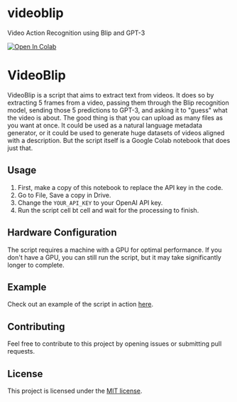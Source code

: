 # videoblip
Video Action Recognition using Blip and GPT-3

[![Open In Colab](https://colab.research.google.com/assets/colab-badge.svg)](https://colab.research.google.com/drive/1LaIgr5L0QAD2EMVSy3GiPp_XKypa0wAD?usp=sharing)


# VideoBlip

VideoBlip is a script that aims to extract text from videos. It does so by extracting 5 frames from a video, passing them through the Blip recognition model, sending those 5 predictions to GPT-3, and asking it to "guess" what the video is about. The good thing is that you can upload as many files as you want at once. It could be used as a natural language metadata generator, or it could be used to generate huge datasets of videos aligned with a description. But the script itself is a Google Colab notebook that does just that.

## Usage

1. First, make a copy of this notebook to replace the API key in the code.
2. Go to File, Save a copy in Drive.
3. Change the `YOUR_API_KEY` to your OpenAI API key.
4. Run the script cell bt cell and wait for the processing to finish.

## Hardware Configuration

The script requires a machine with a GPU for optimal performance. If you don't have a GPU, you can still run the script, but it may take significantly longer to complete.

## Example

Check out an example of the script in action [here](https://colab.research.google.com/drive/1LaIgr5L0QAD2EMVSy3GiPp_XKypa0wAD?usp=sharing).

## Contributing

Feel free to contribute to this project by opening issues or submitting pull requests.

## License

This project is licensed under the [MIT license](https://github.com/ivfloyd/videoblip/blob/main/LICENSE).

